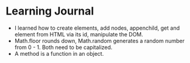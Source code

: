 # Learning Journal

- I learned how to create elements, add nodes, appenchild, get and element from HTML via its id, manipulate the DOM.
- Math.floor rounds down, Math.random generates a random number from 0 - 1. Both need to be capitalized. 
- A method is a function in an object.
